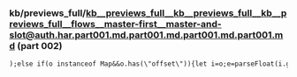 ### kb/previews_full/kb__previews_full__kb__previews_full__kb__previews_full__flows__master-first__master-and-slot@auth.har.part001.md.part001.md.part001.md.part001.md (part 002)

```md
);else if(o instanceof Map&&o.has(\"offset\")){let i=o;e=parseFloat(i.get(\"offset\")),i.delete(\"offset\")}return e}function zu(o,e){if(o.hasOwnProperty(\"
```

```
